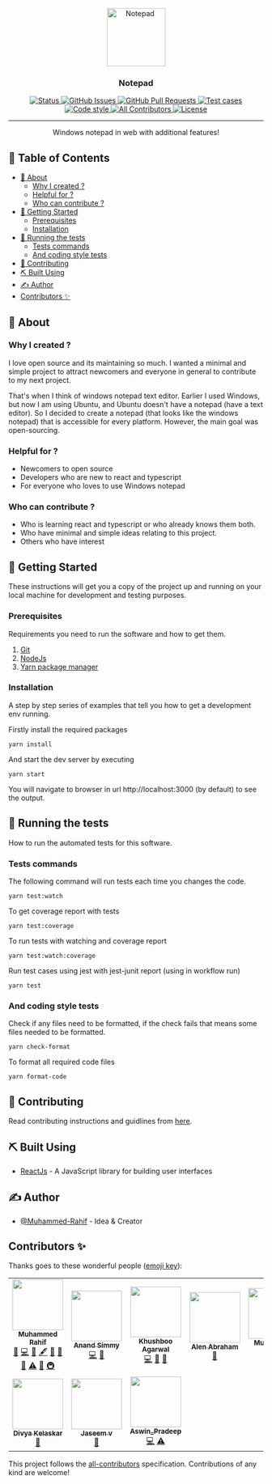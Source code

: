 <p align="center">
  <a href="https://notepad.rahif.me" rel="noopener">
 <img width=115px height=115px src="public/assets/images/logo.png" alt="Notepad"></a>
</p>

<h3 align="center">Notepad</h3>

<div align="center">

<a href="https://notepad.rahif.me">
<img src="https://img.shields.io/badge/status-active-success.svg" alt="Status">
</a>
<a href="https://github.com/Muhammed-Rahif/Notepad/issues">
<img src="https://img.shields.io/github/issues/Muhammed-Rahif/Notepad.svg" alt="GitHub Issues">
</a>
<a href="https://github.com/Muhammed-Rahif/Notepad/pulls">
<img src="https://img.shields.io/github/issues-pr/Muhammed-Rahif/Notepad.svg" alt="GitHub Pull Requests">
</a>
<a href="https://github.com/Muhammed-Rahif/Notepad/actions/workflows/tests.yml">
<img src="https://github.com/Muhammed-Rahif/Notepad/actions/workflows/tests.yml/badge.svg" alt="Test cases">
</a>
<a href="https://github.com/Muhammed-Rahif/Notepad/actions/workflows/code-styling.yml">
<img src="https://img.shields.io/badge/code_style-prettier-ff69b4.svg" alt="Code style">
</a>
<!-- prettier-ignore-start -->
<!-- ALL-CONTRIBUTORS-BADGE:START - Do not remove or modify this section -->
<a href="#contributors-">
<img src="https://img.shields.io/badge/all_contributors-10-orange.svg" alt="All Contributors">
</a>
<!-- ALL-CONTRIBUTORS-BADGE:END -->
<!-- prettier-ignore-end -->
<a href="/LICENSE">
<img src="https://img.shields.io/badge/license-MIT-blue.svg" alt="License">
</a>

</div>

---

<p align="center"> Windows notepad in web with additional features! 
    <br> 
</p>

<!-- prettier-ignore-start -->
<!-- START doctoc generated TOC please keep comment here to allow auto update -->
<!-- DON'T EDIT THIS SECTION, INSTEAD RE-RUN doctoc TO UPDATE -->
## 📝 Table of Contents

- [🧐 About](#-about)
  - [Why I created ?](#why-i-created-)
  - [Helpful for ?](#helpful-for-)
  - [Who can contribute ?](#who-can-contribute-)
- [🏁 Getting Started](#-getting-started)
  - [Prerequisites](#prerequisites)
  - [Installation](#installation)
- [🔧 Running the tests](#-running-the-tests)
  - [Tests commands](#tests-commands)
  - [And coding style tests](#and-coding-style-tests)
- [🚀 Contributing](#-contributing)
- [⛏️ Built Using](#-built-using)
- [✍️ Author](#-author)
- [Contributors ✨](#contributors-)

<!-- END doctoc generated TOC please keep comment here to allow auto update -->
<!-- prettier-ignore-end -->

## 🧐 About

### Why I created ?

I love open source and its maintaining so much. I wanted a minimal and simple project to attract newcomers and everyone in general to contribute to my next project.

That's when I think of windows notepad text editor. Earlier I used Windows, but now I am using Ubuntu, and Ubuntu doesn't have a notepad (have a text editor). So I decided to create a notepad (that looks like the windows notepad) that is accessible for every platform. However, the main goal was open-sourcing.

### Helpful for ?

- Newcomers to open source
- Developers who are new to react and typescript
- For everyone who loves to use Windows notepad

### Who can contribute ?

- Who is learning react and typescript or who already knows them both.
- Who have minimal and simple ideas relating to this project.
- Others who have interest

## 🏁 Getting Started

These instructions will get you a copy of the project up and running on your local machine for development and testing purposes.

### Prerequisites

Requirements you need to run the software and how to get them.

1. [Git](https://git-scm.com/downloads)
2. [NodeJs](https://nodejs.org/en/download)
3. [Yarn package manager](https://yarnpkg.com/getting-started/install)

### Installation

A step by step series of examples that tell you how to get a development env running.

Firstly install the required packages

```
yarn install
```

And start the dev server by executing

```
yarn start
```

You will navigate to browser in url http://localhost:3000 (by default) to see the output.

## 🔧 Running the tests

How to run the automated tests for this software.

### Tests commands

The following command will run tests each time you changes the code.

```
yarn test:watch
```

To get coverage report with tests

```
yarn test:coverage
```

To run tests with watching and coverage report

```
yarn test:watch:coverage
```

Run test cases using jest with jest-junit report (using in workflow run)

```
yarn test
```

### And coding style tests

Check if any files need to be formatted, if the check fails that means some files needed to be formatted.

```
yarn check-format
```

To format all required code files

```
yarn format-code
```

## 🚀 Contributing

Read contributing instructions and guidlines from [here](/CONTRIBUTING.md).

## ⛏️ Built Using

- [ReactJs](https://reactjs.org/) - A JavaScript library for building user interfaces

## ✍️ Author

- [@Muhammed-Rahif](https://github.com/Muhammed-Rahif) - Idea & Creator

<!-- ## 🎉 Acknowledgements

- Hat tip to anyone whose code was used
- Inspiration
- References -->

## Contributors ✨

Thanks goes to these wonderful people ([emoji key](https://allcontributors.org/docs/en/emoji-key)):

<!-- ALL-CONTRIBUTORS-LIST:START - Do not remove or modify this section -->
<!-- prettier-ignore-start -->
<!-- markdownlint-disable -->
<table>
  <tr>
    <td align="center"><a href="http://rahif.me"><img src="https://avatars.githubusercontent.com/u/73386156?v=4?s=100" width="100px;" alt=""/><br /><sub><b>Muhammed Rahif</b></sub></a><br /><a href="https://github.com/Muhammed-Rahif/Notepad/issues?q=author%3AMuhammed-Rahif" title="Bug reports">🐛</a> <a href="https://github.com/Muhammed-Rahif/Notepad/commits?author=Muhammed-Rahif" title="Code">💻</a> <a href="https://github.com/Muhammed-Rahif/Notepad/commits?author=Muhammed-Rahif" title="Documentation">📖</a> <a href="#content-Muhammed-Rahif" title="Content">🖋</a> <a href="#design-Muhammed-Rahif" title="Design">🎨</a> <a href="#ideas-Muhammed-Rahif" title="Ideas, Planning, & Feedback">🤔</a> <a href="#maintenance-Muhammed-Rahif" title="Maintenance">🚧</a> <a href="https://github.com/Muhammed-Rahif/Notepad/commits?author=Muhammed-Rahif" title="Tests">⚠️</a> <a href="https://github.com/Muhammed-Rahif/Notepad/pulls?q=is%3Apr+reviewed-by%3AMuhammed-Rahif" title="Reviewed Pull Requests">👀</a> <a href="#infra-Muhammed-Rahif" title="Infrastructure (Hosting, Build-Tools, etc)">🚇</a></td>
    <td align="center"><a href="https://medium.com/@anandsimmy7"><img src="https://avatars.githubusercontent.com/u/22940059?v=4?s=100" width="100px;" alt=""/><br /><sub><b>Anand Simmy</b></sub></a><br /><a href="https://github.com/Muhammed-Rahif/Notepad/commits?author=anandsimmy" title="Code">💻</a> <a href="https://github.com/Muhammed-Rahif/Notepad/pulls?q=is%3Apr+reviewed-by%3Aanandsimmy" title="Reviewed Pull Requests">👀</a></td>
    <td align="center"><a href="https://github.com/khushbooag4"><img src="https://avatars.githubusercontent.com/u/88361750?v=4?s=100" width="100px;" alt=""/><br /><sub><b>Khushboo Agarwal</b></sub></a><br /><a href="https://github.com/Muhammed-Rahif/Notepad/commits?author=khushbooag4" title="Code">💻</a> <a href="#ideas-khushbooag4" title="Ideas, Planning, & Feedback">🤔</a> <a href="https://github.com/Muhammed-Rahif/Notepad/pulls?q=is%3Apr+reviewed-by%3Akhushbooag4" title="Reviewed Pull Requests">👀</a></td>
    <td align="center"><a href="https://github.com/abrahamalen"><img src="https://avatars.githubusercontent.com/u/53680255?v=4?s=100" width="100px;" alt=""/><br /><sub><b>Alen Abraham</b></sub></a><br /><a href="https://github.com/Muhammed-Rahif/Notepad/commits?author=abrahamalen" title="Documentation">📖</a></td>
    <td align="center"><a href="https://github.com/Muhammed-radin"><img src="https://avatars.githubusercontent.com/u/84174838?v=4?s=100" width="100px;" alt=""/><br /><sub><b>Muhammed radin</b></sub></a><br /><a href="https://github.com/Muhammed-Rahif/Notepad/commits?author=Muhammed-radin" title="Documentation">📖</a></td>
    <td align="center"><a href="https://github.com/Abhi-paul16"><img src="https://avatars.githubusercontent.com/u/68468264?v=4?s=100" width="100px;" alt=""/><br /><sub><b>Abhishek Pal</b></sub></a><br /><a href="https://github.com/Muhammed-Rahif/Notepad/commits?author=Abhi-paul16" title="Code">💻</a></td>
    <td align="center"><a href="https://github.com/RishiKumarRay"><img src="https://avatars.githubusercontent.com/u/87641376?v=4?s=100" width="100px;" alt=""/><br /><sub><b>Rishi Kumar Ray</b></sub></a><br /><a href="https://github.com/Muhammed-Rahif/Notepad/commits?author=RishiKumarRay" title="Code">💻</a></td>
  </tr>
  <tr>
    <td align="center"><a href="https://lu.ma/divya"><img src="https://avatars.githubusercontent.com/u/56636487?v=4?s=100" width="100px;" alt=""/><br /><sub><b>Divya Kelaskar</b></sub></a><br /><a href="https://github.com/Muhammed-Rahif/Notepad/commits?author=divyakelaskar" title="Documentation">📖</a></td>
    <td align="center"><a href="https://github.com/Jaseem-v"><img src="https://avatars.githubusercontent.com/u/71961260?v=4?s=100" width="100px;" alt=""/><br /><sub><b>Jaseem v</b></sub></a><br /><a href="https://github.com/Muhammed-Rahif/Notepad/issues?q=author%3AJaseem-v" title="Bug reports">🐛</a></td>
    <td align="center"><a href="https://github.com/Aswin40"><img src="https://avatars.githubusercontent.com/u/25566385?v=4?s=100" width="100px;" alt=""/><br /><sub><b>Aswin_Pradeep</b></sub></a><br /><a href="https://github.com/Muhammed-Rahif/Notepad/commits?author=Aswin40" title="Code">💻</a> <a href="https://github.com/Muhammed-Rahif/Notepad/commits?author=Aswin40" title="Tests">⚠️</a></td>
  </tr>
</table>

<!-- markdownlint-restore -->
<!-- prettier-ignore-end -->

<!-- ALL-CONTRIBUTORS-LIST:END -->

This project follows the [all-contributors](https://github.com/all-contributors/all-contributors) specification. Contributions of any kind are welcome!
